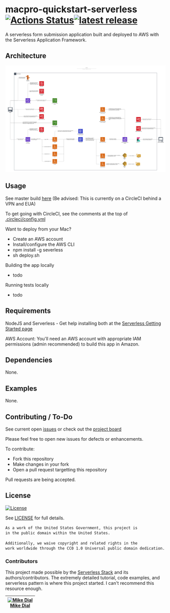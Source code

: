 # macpro-quickstart-serverless [![Actions Status](https://github.com/cmsgov/macpro-quickstart-serverless/workflows/Deploy/badge.svg)](https://github.com/cmsgov/macpro-quickstart-serverless/actions)[![latest release](https://img.shields.io/github/release/cmsgov/macpro-quickstart-serverless.svg)](https://github.com/cmsgov/macpro-quickstart-serverless/releases/latest)

A serverless form submission application built and deployed to AWS with the Serverless Application Framework.


## Architecture

![Architecture Diagram](./.images/architecture.png?raw=true)

## Usage

See master build [here](https://circleci.west.cms.gov/gh/CMSgov/workflows/macpro-quickstart-serverless/tree/master)  (Be advised:  This is currently on a CircleCI behind a VPN and EUA)


To get going with CircleCI, see the comments at the top of [.circleci/config.yml](.circleci/config.yml)


Want to deploy from your Mac?
- Create an AWS account
- Install/configure the AWS CLI
- npm install -g severless
- sh deploy.sh

Building the app locally
- todo

Running tests locally
- todo

## Requirements

NodeJS and Serverless - Get help installing both at the [Serverless Getting Started page](https://www.serverless.com/framework/docs/providers/aws/guide/installation/)

AWS Account:  You'll need an AWS account with appropriate IAM permissions (admin recommended) to build this app in Amazon.

## Dependencies

None.

## Examples
None.

## Contributing / To-Do

See current open [issues](https://github.com/mdial89f/quickstart-serverless/issues) or check out the [project board](https://github.com/mdial89f/quickstart-serverless/projects/1)

Please feel free to open new issues for defects or enhancements.

To contribute:
- Fork this repository
- Make changes in your fork
- Open a pull request targetting this repository

Pull requests are being accepted.

## License

[![License](https://img.shields.io/badge/License-CC0--1.0--Universal-blue.svg)](https://creativecommons.org/publicdomain/zero/1.0/legalcode)

See [LICENSE](LICENSE.md) for full details.

```text
As a work of the United States Government, this project is
in the public domain within the United States.

Additionally, we waive copyright and related rights in the
work worldwide through the CC0 1.0 Universal public domain dedication.
```

### Contributors

This project made possible by the [Serverless Stack](https://serverless-stack.com/) and its authors/contributors.  The extremely detailed tutorial, code examples, and serverless pattern is where this project started.  I can't recommend this resource enough.

| [![Mike Dial][dial_avatar]][dial_homepage]<br/>[Mike Dial][dial_homepage] |
|---|

  [dial_homepage]: https://github.com/mdial89f
  [dial_avatar]: https://avatars.githubusercontent.com/mdial89f?size=150
